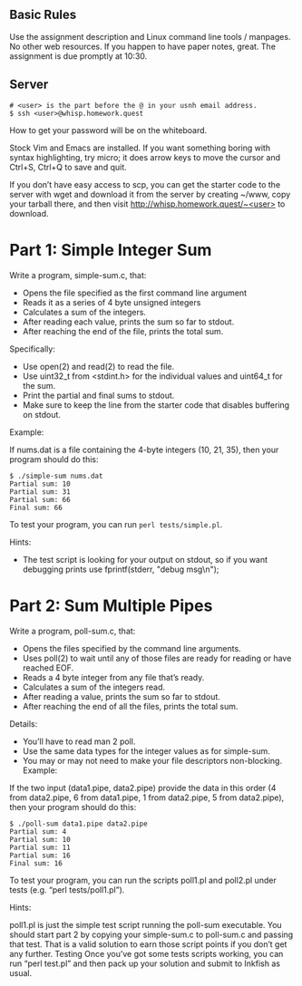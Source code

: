 ## Basic Rules
Use the assignment description and Linux command line tools / manpages.
No other web resources.
If you happen to have paper notes, great.
The assignment is due promptly at 10:30.
## Server

```
# <user> is the part before the @ in your usnh email address.
$ ssh <user>@whisp.homework.quest
```
How to get your password will be on the whiteboard.

Stock Vim and Emacs are installed. If you want something boring with syntax highlighting, try micro; it does arrow keys to move the cursor and Ctrl+S, Ctrl+Q to save and quit.

If you don’t have easy access to scp, you can get the starter code to the server with wget and download it from the server by creating ~/www, copy your tarball there, and then visit http://whisp.homework.quest/~<user> to download.

# Part 1: Simple Integer Sum
Write a program, simple-sum.c, that:

 * Opens the file specified as the first command line argument
 * Reads it as a series of 4 byte unsigned integers
 * Calculates a sum of the integers.
 * After reading each value, prints the sum so far to stdout.
 * After reaching the end of the file, prints the total sum.

Specifically:

 * Use open(2) and read(2) to read the file.
 * Use uint32_t from <stdint.h> for the individual values and uint64_t for the sum.
 * Print the partial and final sums to stdout.
 * Make sure to keep the line from the starter code that disables buffering on stdout.

Example:

If nums.dat is a file containing the 4-byte integers (10, 21, 35), then your program should do this:

```
$ ./simple-sum nums.dat
Partial sum: 10
Partial sum: 31
Partial sum: 66
Final sum: 66
```

To test your program, you can run `perl tests/simple.pl`.

Hints:

 * The test script is looking for your output on stdout, so if you want debugging prints use fprintf(stderr, "debug msg\n");
# Part 2: Sum Multiple Pipes
Write a program, poll-sum.c, that:

 * Opens the files specified by the command line arguments.
 * Uses poll(2) to wait until any of those files are ready for reading or have reached EOF.
 * Reads a 4 byte integer from any file that’s ready.
 * Calculates a sum of the integers read.
 * After reading a value, prints the sum so far to stdout.
 * After reaching the end of all the files, prints the total sum.

Details:

 * You’ll have to read man 2 poll.
 * Use the same data types for the integer values as for simple-sum.
 * You may or may not need to make your file descriptors non-blocking.
Example:

If the two input (data1.pipe, data2.pipe) provide the data in this order (4 from data2.pipe, 6 from data1.pipe, 1 from data2.pipe, 5 from data2.pipe), then your program should do this:

```
$ ./poll-sum data1.pipe data2.pipe
Partial sum: 4
Partial sum: 10
Partial sum: 11
Partial sum: 16
Final sum: 16
```
To test your program, you can run the scripts poll1.pl and poll2.pl under tests (e.g. “perl tests/poll1.pl”).

Hints:

poll1.pl is just the simple test script running the poll-sum executable. You should start part 2 by copying your simple-sum.c to poll-sum.c and passing that test. That is a valid solution to earn those script points if you don’t get any further.
Testing
Once you’ve got some tests scripts working, you can run “perl test.pl” and then pack up your solution and submit to Inkfish as usual.
